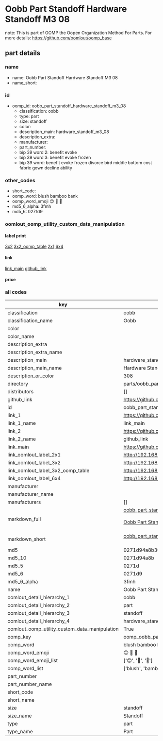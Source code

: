# Oobb Part Standoff Hardware Standoff M3 08  

note: This is part of OOMP the Oopen Organization Method For Parts. For more details: https://github.com/oomlout/oomp_base

##  part details





### name
* name: Oobb Part Standoff Hardware Standoff M3 08
* name_short: 
### id
* oomp_id: oobb_part_standoff_hardware_standoff_m3_08
  * classification: oobb
  * type: part
  * size: standoff
  * color: 
  * description_main: hardware_standoff_m3_08
  * description_extra: 
  * manufacturer: 
  * part_number: 
  * bip 39 word 2: benefit evoke
  * bip 39 word 3: benefit evoke frozen
  * bip 39 word: benefit evoke frozen divorce bird middle bottom cost fabric gown decline ability

### other_codes
* short_code: 
* oomp_word: blush bamboo bank
* oomp_word_emoji :blush: :bamboo: :bank:
* md5_6_alpha: 3fmh
* md5_6: 0271d9






### oomlout_oomp_utility_custom_data_manipulation
#### label print
[3x2](http://192.168.1.245:1112/?label=oomp%203fmh)
[3x2_oomp_table](http://192.168.1.107:1112/?label=oomp%203fmh)
[2x1](http://192.168.1.242:1112/?label=oomp%203fmh)
[6x4](http://192.168.1.55:1112/?label=oomp%203fmh)    

#### link

[link_main](https://github.com/oomlout/oomlout_oomp_current_version_messy/tree/main/parts/oobb_part_standoff_hardware_standoff_m3_08) [github_link](https://github.com/oomlout/oomlout_oomp_part_src/tree/main/parts/oobb_part_standoff_hardware_standoff_m3_08)                             

#### price







### all codes 
| key | value |  
| --- | --- |  
| classification | oobb |  
| classification_name | Oobb |  
| color |  |  
| color_name |  |  
| description_extra |  |  
| description_extra_name |  |  
| description_main | hardware_standoff_m3_08 |  
| description_main_name | Hardware Standoff M3 08 |  
| description_or_color | 308 |  
| directory | parts/oobb_part_standoff_hardware_standoff_m3_08 |  
| distributors | [] |  
| github_link | https://github.com/oomlout/oomlout_oomp_part_src/tree/main/parts/oobb_part_standoff_hardware_standoff_m3_08 |  
| id | oobb_part_standoff_hardware_standoff_m3_08 |  
| link_1 | https://github.com/oomlout/oomlout_oomp_current_version_messy/tree/main/parts/oobb_part_standoff_hardware_standoff_m3_08 |  
| link_1_name | link_main |  
| link_2 | https://github.com/oomlout/oomlout_oomp_part_src/tree/main/parts/oobb_part_standoff_hardware_standoff_m3_08 |  
| link_2_name | github_link |  
| link_main | https://github.com/oomlout/oomlout_oomp_current_version_messy/tree/main/parts/oobb_part_standoff_hardware_standoff_m3_08 |  
| link_oomlout_label_2x1 | http://192.168.1.242:1112/?label=oomp%203fmh |  
| link_oomlout_label_3x2 | http://192.168.1.245:1112/?label=oomp%203fmh |  
| link_oomlout_label_3x2_oomp_table | http://192.168.1.107:1112/?label=oomp%203fmh |  
| link_oomlout_label_6x4 | http://192.168.1.55:1112/?label=oomp%203fmh |  
| manufacturer |  |  
| manufacturer_name |  |  
| manufacturers | [] |  
| markdown_full | [oobb_part_standoff_hardware_standoff_m3_08](https://github.com/oomlout/oomlout_oomp_current_version_messy/tree/main/parts/oobb_part_standoff_hardware_standoff_m3_08)<br>[](https://github.com/oomlout/oomlout_oomp_current_version_messy/tree/main/parts/oobb_part_standoff_hardware_standoff_m3_08)<br>[Oobb Part Standoff Hardware Standoff M3 08](https://github.com/oomlout/oomlout_oomp_current_version_messy/tree/main/parts/oobb_part_standoff_hardware_standoff_m3_08)<br><br> |  
| markdown_short | [oobb_part_standoff_hardware_standoff_m3_08](https://github.com/oomlout/oomlout_oomp_current_version_messy/tree/main/parts/oobb_part_standoff_hardware_standoff_m3_08)<br><br> |  
| md5 | 0271d94a8b30a34a310b4400bb5380a9 |  
| md5_10 | 0271d94a8b |  
| md5_5 | 0271d |  
| md5_6 | 0271d9 |  
| md5_6_alpha | 3fmh |  
| name | Oobb Part Standoff Hardware Standoff M3 08 |  
| oomlout_detail_hierarchy_1 | oobb |  
| oomlout_detail_hierarchy_2 | part |  
| oomlout_detail_hierarchy_3 | standoff |  
| oomlout_detail_hierarchy_4 | hardware_standoff_m3_08 |  
| oomlout_oomp_utility_custom_data_manipulation | True |  
| oomp_key | oomp_oobb_part_standoff_hardware_standoff_m3_08 |  
| oomp_word | blush bamboo bank |  
| oomp_word_emoji | :blush: :bamboo: :bank: |  
| oomp_word_emoji_list | [':blush:', ':bamboo:', ':bank:'] |  
| oomp_word_list | ['blush', 'bamboo', 'bank'] |  
| part_number |  |  
| part_number_name |  |  
| short_code |  |  
| short_name |  |  
| size | standoff |  
| size_name | Standoff |  
| type | part |  
| type_name | Part |  
